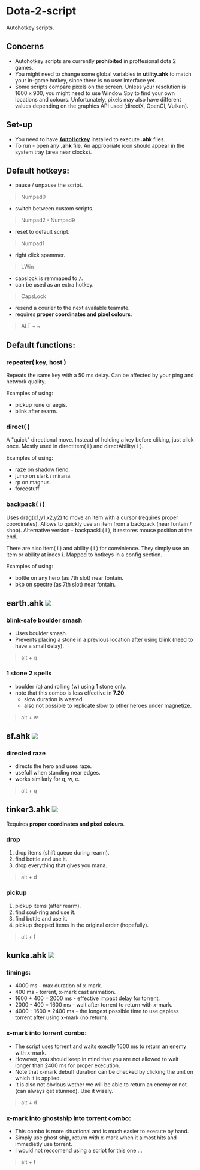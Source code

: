# Dota-2-script
Autohotkey scripts.

## Concerns 
* Autohotkey scripts are currently **prohibited** in proffesional dota 2 games.
* You might need to change some global variables in **utility.ahk** to match your in-game hotkey, since there is no user interface yet.
* Some scripts compare pixels on the screen. Unless your resolution is 1600 x 900, you might need to use Window Spy to find your own locations and colours. Unfortunately, pixels may also have different values depending on the graphics API used (directX, OpenGl, Vulkan).

## Set-up
- You need to have [**AutoHotkey**](https://autohotkey.com/download/) installed to execute **.ahk** files.
- To run - open any **.ahk** file. An appropriate icon should appear in the system tray (area near clocks). 
## Default hotkeys:

- pause / unpause the script.
> Numpad0

- switch between custom scripts. 
> Numpad2 - Numpad9 

- reset to default script.
> Numpad1 

- right click spammer.
> LWin 

- capslock is remmaped to `/`.
- can be used as an extra hotkey.
> CapsLock

- resend a courier to the next available teamate.
- requires **proper coordinates and pixel colours**.
> ALT + ~ 

## Default functions:
  
### repeater( key, host )
Repeats the same key with a 50 ms delay. Can be affected by your ping and network quality.

Examples of using:
* pickup rune or aegis. 
* blink after rearm.

### direct( )
A "quick" directional move. Instead of holding a key before cliking, just click once. Mostly used in directItem( i ) and directAbility( i ).

Examples of using:
* raze on shadow fiend. 
* jump on slark / mirana.
* rp on magnus. 
* forcestuff.

### backpack( i ) 
Uses drag(x1,y1,x2,y2) to move an item with a cursor (requires proper coordinates). Allows to quickly use an item from a backpack (near fontain / shop). Alternative version - backpackL( i ), it restores mouse position at the end. 

There are also item( i ) and ability ( i ) for convinience. They simply use an item or ability at index i. Mapped to hotkeys in a config section.

Examples of using:
* bottle on any hero (as 7th slot) near fontain.
* bkb on spectre (as 7th slot) near fontain. 


<h2>earth.ahk  <img style="-webkit-user-select: none;" src="https://d1u5p3l4wpay3k.cloudfront.net/dota2_gamepedia/1/1f/Earth_Spirit_minimap_icon.png?version=338508a1c39498cee5fa3bb7f6aaf2c7"> 
</h2>
  
### blink-safe boulder smash 
- Uses boulder smash.
- Prevents placing a stone in a previous location after using blink (need to have a small delay).
> alt + q 
### 1 stone 2 spells 
- boulder (q) and rolling (w) using 1 stone only.
- note that this combo is less effective in **7.20**.
  - slow duration is wasted. 
  - also not possible to replicate slow to other heroes under magnetize. 
> alt + w 

<h2>sf.ahk  <img style="-webkit-user-select: none;" src="https://d1u5p3l4wpay3k.cloudfront.net/dota2_gamepedia/0/00/Shadow_Fiend_minimap_icon.png?version=e23a8fbdbc353ca25c2e169ee2ee195e"> 
</h2>

### directed raze 
- directs the hero and uses raze. 
- usefull when standing near edges. 
- works similarly for q, w, e. 
> alt + q

<h2>tinker3.ahk  <img style="-webkit-user-select: none;" src="https://d1u5p3l4wpay3k.cloudfront.net/dota2_gamepedia/1/1b/Tinker_minimap_icon.png?version=0a42750ce18979d6d476eed5a2c7bcc4">
</h2>

Requires **proper coordinates and pixel colours**.

### drop
1. drop items (shift queue during rearm).
2. find bottle and use it.
3. drop everything that gives you mana.

> alt + d

### pickup
1. pickup items (after rearm).
2. find soul-ring and use it.
3. find bottle and use it.
4. pickup dropped items in the original order (hopefully).

> alt + f 

<h2>kunka.ahk  <img style="-webkit-user-select: none;" src="https://d1u5p3l4wpay3k.cloudfront.net/dota2_gamepedia/5/5b/Kunkka_minimap_icon.png?version=e9293220d87c521d719f05dec9bcd668">
</h2>

### timings: 
- 4000 ms - max duration of x-mark.  
- 400 ms - torrent, x-mark cast animation. 
- 1600 + 400 = 2000 ms - effective impact delay for torrent. 
- 2000 - 400 = 1600 ms - wait after torrent to return with x-mark.
- 4000 - 1600 = 2400 ms - the longest possible time to use gapless torrent after using x-mark (no return). 
### x-mark into torrent combo:
- The script uses torrent and waits exectly 1600 ms to return an enemy with x-mark. 
- However, you should keep in mind that you are not allowed to wait longer than 2400 ms for proper execution.  
- Note that x-mark debuff duration can be checked by clicking the unit on which it is applied. 
- It is also not obvious wether we will be able to return an enemy or not (can always get stunned). Use it wisely.
> alt + d 
### x-mark into ghostship into torrent combo:
- This combo is more situational and is much easier to execute by hand.
- Simply use ghost ship, return with x-mark when it almost hits and immedietly use torrent.
- I would not reccomend using a script for this one ... 
> alt + f 
